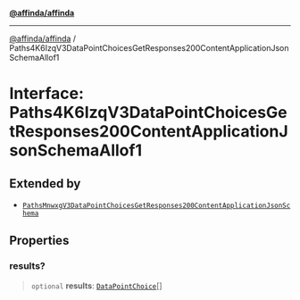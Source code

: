 [**@affinda/affinda**](../README.md)

***

[@affinda/affinda](../globals.md) / Paths4K6IzqV3DataPointChoicesGetResponses200ContentApplicationJsonSchemaAllof1

# Interface: Paths4K6IzqV3DataPointChoicesGetResponses200ContentApplicationJsonSchemaAllof1

## Extended by

- [`PathsMnwxgV3DataPointChoicesGetResponses200ContentApplicationJsonSchema`](PathsMnwxgV3DataPointChoicesGetResponses200ContentApplicationJsonSchema.md)

## Properties

### results?

> `optional` **results**: [`DataPointChoice`](DataPointChoice.md)[]
